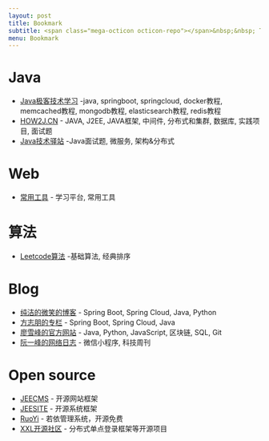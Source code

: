 ```yaml
---
layout: post
title: Bookmark
subtitle: <span class="mega-octicon octicon-repo"></span>&nbsp;&nbsp; To mark useful libs - tools - books
menu: Bookmark
---
```


# Java
- [Java极客技术学习](https://www.javajike.com/) -java, springboot, springcloud, docker教程, memcached教程, mongodb教程, elasticsearch教程, redis教程
- [HOW2J.CN](https://how2j.cn/) - JAVA, J2EE, JAVA框架, 中间件, 分布式和集群, 数据库, 实践项目, 面试题
- [Java技术驿站](http://cmsblogs.com/) -Java面试题, 微服务, 架构&分布式
# Web
- [常用工具](http://www.cxy521.com/) - 学习平台, 常用工具

# 算法
- [Leetcode算法](http://www.leetcodecn.com/) -基础算法, 经典排序

# Blog
- [纯洁的微笑的博客](http://www.ityouknow.com/) - Spring Boot, Spring Cloud, Java, Python
- [方志朋的专栏](https://www.fangzhipeng.com/) - Spring Boot, Spring Cloud, Java
- [廖雪峰的官方网站](https://www.liaoxuefeng.com/) - Java, Python, JavaScript, 区块链, SQL, Git
- [阮一峰的网络日志](http://www.ruanyifeng.com/blog/) - 微信小程序, 科技周刊

# Open source
- [JEECMS](http://www.jeecms.com/) - 开源网站框架
- [JEESITE](http://jeesite.com/) - 开源系统框架
- [RuoYi](http://www.ruoyi.vip/) - 若依管理系统，开源免费
- [XXL开源社区](https://www.xuxueli.com/page/projects.html) - 分布式单点登录框架等开源项目

<script type="text/javascript">
	$(document).ready(function() {
		$('a[href^="http"]').each(function() {
			$(this).attr('target', '_blank');
		});
	});
</script>
